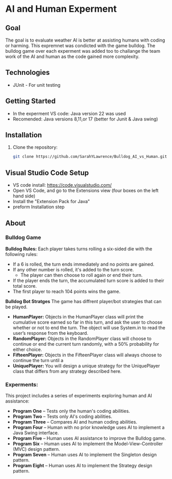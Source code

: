 # AI and Human Experment 

## Goal
The goal is to evaluate weather AI is better at assisting humans with coding or harming. This expremnet was condicted with the game bulldog. The bulldog game over each experment was added too to challange the team work of the AI and human as the code gained more complexity.  

## Technologies
- JUnit - For unit testing 

## Getting Started
- In the experment VS code: Java version 22 was used
- Recomended: Java versions 8,11,or 17 (better for Junit & Java swing)

## Installation
1. Clone the repository:
   ```bash
   git clone https://github.com/SarahYLawrence/Bulldog_AI_vs_Human.git
   
## Visual Studio Code Setup
- VS code install: https://code.visualstudio.com/
- Open VS Code, and go to the Extensions view (four boxes on the left hand side)
- Install the "Extension Pack for Java"
- preform Installation step 

## About
### Bulldog Game
**Bulldog Rules:**
Each player takes turns rolling a six-sided die with the following rules:

- If a 6 is rolled, the turn ends immediately and no points are gained.
- If any other number is rolled, it's added to the turn score.
  - The player can then choose to roll again or end their turn.
- If the player ends the turn, the accumulated turn score is added to their total score.
- The first player to reach 104 points wins the game.

**Bulldog Bot Stratges**
The game has diffrent player/bot strategies that can be played.
- **HumanPlayer:**
Objects in the HumanPlayer class will print the cumulative score earned so far in this
turn, and ask the user to choose whether or not to end the turn. The object will use
System.in to read the user’s response from the keyboard.
- **RandomPlayer:**
Objects in the RandomPlayer class will choose to continue or end the current turn
randomly, with a 50% probability for either choice.
- **FifteenPlayer:**
Objects in the FifteenPlayer class will always choose to continue the turn until a
- **UniquePlayer:**
You will design a unique strategy for the UniquePlayer class that differs from any
strategy described here.

### Experments:
This project includes a series of experiments exploring human and AI assistance:  
- **Program One** – Tests only the human's coding abilities.  
- **Program Two** – Tests only AI's coding abilities.  
- **Program Three** – Compares AI and human coding abilities.  
- **Program Four** – Human with no prior knowledge uses AI to implement a Java Swing interface.  
- **Program Five** – Human uses AI assistance to improve the Bulldog game.  
- **Program Six** – Human uses AI to implement the Model-View-Controller (MVC) design pattern.  
- **Program Seven** – Human uses AI to implement the Singleton design pattern.  
- **Program Eight** – Human uses AI to implement the Strategy design pattern.
